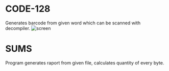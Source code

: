 # CODE-128
Generates barcode from given word which can be scanned with decompiler.
![screen](https://cloud.githubusercontent.com/assets/6627307/23043488/bdd217f2-f49c-11e6-9130-cf34fcf2ae7c.jpg)

# SUMS
Program generates raport from given file, calculates quantity of every byte.

